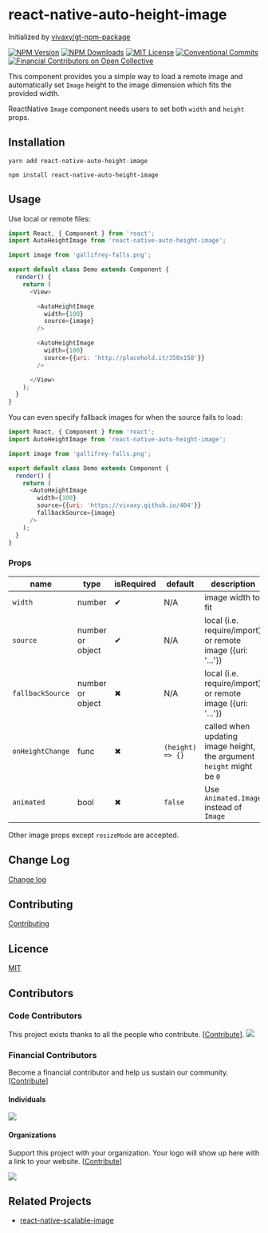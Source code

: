 # react-native-auto-height-image

Initialized by [vivaxy/gt-npm-package](https://github.com/vivaxy/gt-npm-package)

[![NPM Version](http://img.shields.io/npm/v/react-native-auto-height-image.svg?style=flat-square)](https://www.npmjs.com/package/react-native-auto-height-image)
[![NPM Downloads](https://img.shields.io/npm/dt/react-native-auto-height-image.svg?style=flat-square)](https://www.npmjs.com/package/react-native-auto-height-image)
[![MIT License](https://img.shields.io/npm/l/react-native-auto-height-image.svg?style=flat-square)](./LICENSE)
[![Conventional Commits](https://img.shields.io/badge/Conventional%20Commits-1.0.0-yellow.svg?style=flat-square)](https://conventionalcommits.org)
[![Financial Contributors on Open Collective](https://opencollective.com/react-native-auto-height-image/all/badge.svg?label=financial+contributors)](https://opencollective.com/react-native-auto-height-image)

This component provides you a simple way to load a remote image and automatically set `Image` height to the image dimension which fits the provided width.

ReactNative `Image` component needs users to set both `width` and `height` props.

## Installation

`yarn add react-native-auto-height-image`

`npm install react-native-auto-height-image`

## Usage

Use local or remote files:

```js
import React, { Component } from 'react';
import AutoHeightImage from 'react-native-auto-height-image';

import image from 'gallifrey-falls.png';

export default class Demo extends Component {
  render() {
    return (
      <View>

        <AutoHeightImage
          width={100}
          source={image}
        />

        <AutoHeightImage
          width={100}
          source={{uri: 'http://placehold.it/350x150'}}
        />

      </View>
    );
  }
}
```

You can even specify fallback images for when the source fails to load:

```js
import React, { Component } from 'react';
import AutoHeightImage from 'react-native-auto-height-image';

import image from 'gallifrey-falls.png';

export default class Demo extends Component {
  render() {
    return (
      <AutoHeightImage
        width={100}
        source={{uri: 'https://vivaxy.github.io/404'}}
        fallbackSource={image}
      />
    );
  }
}
```

### Props

| name               | type             | isRequired    | default           | description                                                           |
| ---                | ---              | ---           | ---               | ---                                                                   |
| `width`            | number           | ✔             | N/A               | image width to fit                                                    |
| `source`           | number or object | ✔             | N/A               | local (i.e. require/import) or remote image ({uri: '...'})            |
| `fallbackSource`   | number or object | ✖             | N/A               | local (i.e. require/import) or remote image ({uri: '...'})            |
| `onHeightChange`   | func             | ✖             | `(height) => {}`    | called when updating image height, the argument `height` might be `0` |
| `animated`        | bool              | ✖              | `false`               | Use `Animated.Image` instead of `Image` |

Other image props except `resizeMode` are accepted.

## Change Log

[Change log](./CHANGELOG.md)

## Contributing

[Contributing](./CONTRIBUTING.md)

## Licence

[MIT](./LICENSE)

## Contributors

### Code Contributors

This project exists thanks to all the people who contribute. [[Contribute](CONTRIBUTING.md)].
<a href="https://github.com/vivaxy/react-native-auto-height-image/graphs/contributors"><img src="https://opencollective.com/react-native-auto-height-image/contributors.svg?width=890&button=false" /></a>

### Financial Contributors

Become a financial contributor and help us sustain our community. [[Contribute](https://opencollective.com/react-native-auto-height-image/contribute)]

#### Individuals

<a href="https://opencollective.com/react-native-auto-height-image"><img src="https://opencollective.com/react-native-auto-height-image/individuals.svg?width=890"></a>

#### Organizations

Support this project with your organization. Your logo will show up here with a link to your website. [[Contribute](https://opencollective.com/react-native-auto-height-image/contribute)]

<a href="https://opencollective.com/react-native-auto-height-image"><img src="https://opencollective.com/react-native-auto-height-image/organization.svg?width=890"></a>

## Related Projects

- [react-native-scalable-image](https://github.com/ihor/react-native-scalable-image)
